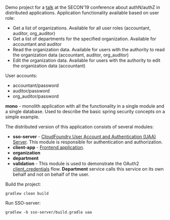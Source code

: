 Demo project for a [talk](https://2019.secon.ru/reports/bezopasnost-v-mikroservisah) at the SECON'19 conference about authN/authZ in distributed applications. Application functionality available based on user role:

- Get a list of organizations. Available for all user roles (accountant, auditor, org_auditor)
- Get a list of departments for the specified organization. Available for accountant and auditor
- Read the organization data. Available for users with the authority to read the organization data (accountant, auditor, org_auditor)
- Edit the organization data. Available for users with the authority to edit the organization data (accountant)

User accounts:
- accountant/password
- auditor/password
- org_auditor/password

**mono** - monolith application with all the functionality in a single module and a single database. Used to describe the basic spring security concepts on a simple example.

The distributed version of this application consists of several modules:
- **sso-server** - [CloudFoundry User Account and Authentication (UAA) Server](https://docs.cloudfoundry.org/uaa/uaa-overview.html). This module is responsible for authentication and authorization.
- **client-app** - [Frontend application](https://samnewman.io/patterns/architectural/bff/).
- **organization**
- **department**
- **validation** - This module is used to demonstrate the OAuth2 [client_credentials](https://tools.ietf.org/html/rfc6749#section-4.4) flow. **Department** service calls this service on its own behalf and not on behalf of the user.


Build the project:

`gradlew clean build`

Run SSO-server:

`gradlew -b sso-server/build.gradle uaa`